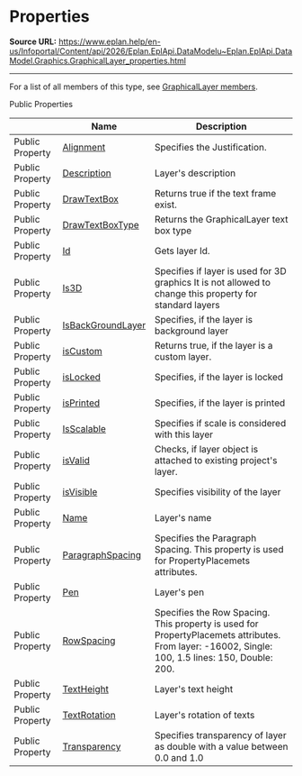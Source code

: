 # Properties

**Source URL:** https://www.eplan.help/en-us/Infoportal/Content/api/2026/Eplan.EplApi.DataModelu~Eplan.EplApi.DataModel.Graphics.GraphicalLayer_properties.html

---

For a list of all members of this type, see [GraphicalLayer members](Eplan.EplApi.DataModelu~Eplan.EplApi.DataModel.Graphics.GraphicalLayer_members.html).

Public Properties

|  | Name | Description |
| --- | --- | --- |
| Public Property | [Alignment](Eplan.EplApi.DataModelu~Eplan.EplApi.DataModel.Graphics.GraphicalLayer~Alignment.html) | Specifies the Justification. |
| Public Property | [Description](Eplan.EplApi.DataModelu~Eplan.EplApi.DataModel.Graphics.GraphicalLayer~Description.html) | Layer's description |
| Public Property | [DrawTextBox](Eplan.EplApi.DataModelu~Eplan.EplApi.DataModel.Graphics.GraphicalLayer~DrawTextBox.html) | Returns true if the text frame exist. |
| Public Property | [DrawTextBoxType](Eplan.EplApi.DataModelu~Eplan.EplApi.DataModel.Graphics.GraphicalLayer~DrawTextBoxType.html) | Returns the GraphicalLayer text box type |
| Public Property | [Id](Eplan.EplApi.DataModelu~Eplan.EplApi.DataModel.Graphics.GraphicalLayer~Id.html) | Gets layer Id. |
| Public Property | [Is3D](Eplan.EplApi.DataModelu~Eplan.EplApi.DataModel.Graphics.GraphicalLayer~Is3D.html) | Specifies if layer is used for 3D graphics It is not allowed to change this property for standard layers |
| Public Property | [IsBackGroundLayer](Eplan.EplApi.DataModelu~Eplan.EplApi.DataModel.Graphics.GraphicalLayer~IsBackGroundLayer.html) | Specifies, if the layer is background layer |
| Public Property | [isCustom](Eplan.EplApi.DataModelu~Eplan.EplApi.DataModel.Graphics.GraphicalLayer~isCustom.html) | Returns true, if the layer is a custom layer. |
| Public Property | [isLocked](Eplan.EplApi.DataModelu~Eplan.EplApi.DataModel.Graphics.GraphicalLayer~isLocked.html) | Specifies, if the layer is locked |
| Public Property | [isPrinted](Eplan.EplApi.DataModelu~Eplan.EplApi.DataModel.Graphics.GraphicalLayer~isPrinted.html) | Specifies, if the layer is printed |
| Public Property | [IsScalable](Eplan.EplApi.DataModelu~Eplan.EplApi.DataModel.Graphics.GraphicalLayer~IsScalable.html) | Specifies if scale is considered with this layer |
| Public Property | [isValid](Eplan.EplApi.DataModelu~Eplan.EplApi.DataModel.Graphics.GraphicalLayer~isValid.html) | Checks, if layer object is attached to existing project's layer. |
| Public Property | [isVisible](Eplan.EplApi.DataModelu~Eplan.EplApi.DataModel.Graphics.GraphicalLayer~isVisible.html) | Specifies visibility of the layer |
| Public Property | [Name](Eplan.EplApi.DataModelu~Eplan.EplApi.DataModel.Graphics.GraphicalLayer~Name.html) | Layer's name |
| Public Property | [ParagraphSpacing](Eplan.EplApi.DataModelu~Eplan.EplApi.DataModel.Graphics.GraphicalLayer~ParagraphSpacing.html) | Specifies the Paragraph Spacing. This property is used for PropertyPlacemets attributes. |
| Public Property | [Pen](Eplan.EplApi.DataModelu~Eplan.EplApi.DataModel.Graphics.GraphicalLayer~Pen.html) | Layer's pen |
| Public Property | [RowSpacing](Eplan.EplApi.DataModelu~Eplan.EplApi.DataModel.Graphics.GraphicalLayer~RowSpacing.html) | Specifies the Row Spacing. This property is used for PropertyPlacemets attributes. From layer: -16002, Single: 100, 1.5 lines: 150, Double: 200. |
| Public Property | [TextHeight](Eplan.EplApi.DataModelu~Eplan.EplApi.DataModel.Graphics.GraphicalLayer~TextHeight.html) | Layer's text height |
| Public Property | [TextRotation](Eplan.EplApi.DataModelu~Eplan.EplApi.DataModel.Graphics.GraphicalLayer~TextRotation.html) | Layer's rotation of texts |
| Public Property | [Transparency](Eplan.EplApi.DataModelu~Eplan.EplApi.DataModel.Graphics.GraphicalLayer~Transparency.html) | Specifies transparency of layer as double with a value between 0.0 and 1.0 |


